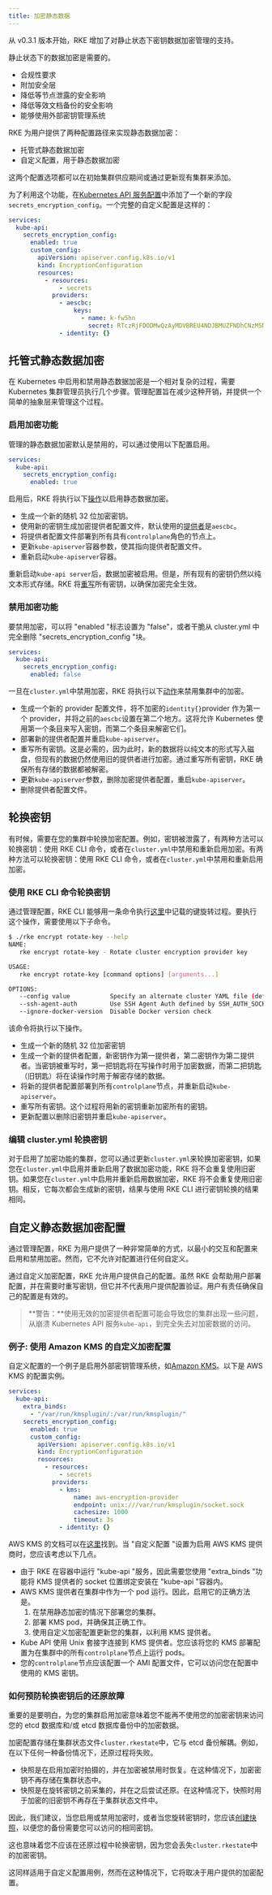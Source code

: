 ```yaml
---
title: 加密静态数据
---
```


从 v0.3.1 版本开始，RKE 增加了对静止状态下密钥数据加密管理的支持。

静止状态下的数据加密是需要的。

- 合规性要求
- 附加安全层
- 降低等节点泄露的安全影响
- 降低等效文档备份的安全影响
- 能够使用外部密钥管理系统

RKE 为用户提供了两种配置路径来实现静态数据加密：

- 托管式静态数据加密
- 自定义配置，用于静态数据加密

这两个配置选项都可以在初始集群供应期间或通过更新现有集群来添加。

为了利用这个功能，在[Kubernetes API 服务配置](/docs/rke/config-options/services/_index)中添加了一个新的字段`secrets_encryption_config`。一个完整的自定义配置是这样的：

```yaml
services:
  kube-api:
    secrets_encryption_config:
      enabled: true
      custom_config:
        apiVersion: apiserver.config.k8s.io/v1
        kind: EncryptionConfiguration
        resources:
          - resources:
              - secrets
            providers:
              - aescbc:
                  keys:
                    - name: k-fw5hn
                      secret: RTczRjFDODMwQzAyMDVBREU4NDJBMUZFNDhCNzM5N0I=
              - identity: {}
```

## 托管式静态数据加密

在 Kubernetes 中启用和禁用静态数据加密是一个相对复杂的过程，需要 Kubernetes 集群管理员执行几个步骤。管理配置旨在减少这种开销，并提供一个简单的抽象层来管理这个过程。

### 启用加密功能

管理的静态数据加密默认是禁用的，可以通过使用以下配置启用。

```yaml
services:
  kube-api:
    secrets_encryption_config:
      enabled: true
```

启用后，RKE 将执行以下[操作](https://kubernetes.io/docs/tasks/administer-cluster/encrypt-data/#encrypting-your-data)以启用静态数据加密。

- 生成一个新的随机 32 位加密密钥。
- 使用新的密钥生成加密提供者配置文件，默认使用的[提供者](https://kubernetes.io/docs/tasks/administer-cluster/encrypt-data/#providers)是`aescbc`。
- 将提供者配置文件部署到所有具有`controlplane`角色的节点上。
- 更新`kube-apiserver`容器参数，使其指向提供者配置文件。
- 重新启动`kube-apiserver`容器。

重新启动`kube-api server`后，数据加密被启用。但是，所有现有的密钥仍然以纯文本形式存储。RKE 将[重写](https://kubernetes.io/docs/tasks/administer-cluster/encrypt-data/#ensure-all-secrets-are-encrypted)所有密钥，以确保加密完全生效。

### 禁用加密功能

要禁用加密，可以将 "enabled "标志设置为 "false"，或者干脆从 cluster.yml 中完全删除 "secrets_encryption_config "块。

```yaml
services:
  kube-api:
    secrets_encryption_config:
      enabled: false
```

一旦在`cluster.yml`中禁用加密，RKE 将执行以下[动作](https://kubernetes.io/docs/tasks/administer-cluster/encrypt-data/#encrypting-your-data)来禁用集群中的加密。

- 生成一个新的 provider 配置文件，将不加密的`identity{}`provider 作为第一个 provider，并将之前的`aescbc`设置在第二个地方。这将允许 Kubernetes 使用第一个条目来写入密钥，而第二个条目来解密它们。
- 部署新的提供者配置并重启`kube-apiserver`。
- 重写所有密钥。这是必需的，因为此时，新的数据将以纯文本的形式写入磁盘，但现有的数据仍然使用旧的提供者进行加密。通过重写所有密钥，RKE 确保所有存储的数据都被解密。
- 更新`kube-apiserver`参数，删除加密提供者配置，重启`kube-apiserver`。
- 删除提供者配置文件。

## 轮换密钥

有时候，需要在您的集群中轮换加密配置。例如，密钥被泄露了，有两种方法可以轮换密钥：使用 RKE CLI 命令，或者在`cluster.yml`中禁用和重新启用加密。有两种方法可以轮换密钥：使用 RKE CLI 命令，或者在`cluster.yml`中禁用和重新启用加密。

### 使用 RKE CLI 命令轮换密钥

通过管理配置，RKE CLI 能够用一条命令执行[这里](https://kubernetes.io/docs/tasks/administer-cluster/encrypt-data/#rotating-a-decryption-key)中记载的键旋转过程。要执行这个操作，需要使用以下子命令。

```bash
$ ./rke encrypt rotate-key --help
NAME:
   rke encrypt rotate-key - Rotate cluster encryption provider key

USAGE:
   rke encrypt rotate-key [command options] [arguments...]

OPTIONS:
   --config value           Specify an alternate cluster YAML file (default: "cluster.yml") [$RKE_CONFIG]
   --ssh-agent-auth         Use SSH Agent Auth defined by SSH_AUTH_SOCK
   --ignore-docker-version  Disable Docker version check

```

该命令将执行以下操作。

- 生成一个新的随机 32 位加密密钥
- 生成一个新的提供者配置，新密钥作为第一提供者，第二密钥作为第二提供者。当密钥被重写时，第一把钥匙将在写操作时用于加密数据，而第二把钥匙（旧钥匙）将在读操作时用于解密存储的数据。
- 将新的提供者配置部署到所有`controlplane`节点，并重新启动`kube-apiserver`。
- 重写所有密钥。这个过程将用新的密钥重新加密所有的密钥。
- 更新配置以删除旧密钥并重启`kube-apiserver`。

### 编辑 cluster.yml 轮换密钥

对于启用了加密功能的集群，您可以通过更新`cluster.yml`来轮换加密密钥，如果您在`cluster.yml`中启用并重新启用了数据加密功能，RKE 将不会重复使用旧密钥。如果您在`cluster.yml`中启用并重新启用数据加密，RKE 将不会重复使用旧密钥。相反，它每次都会生成新的密钥，结果与使用 RKE CLI 进行密钥轮换的结果相同。

## 自定义静态数据加密配置

通过管理配置，RKE 为用户提供了一种非常简单的方式，以最小的交互和配置来启用和禁用加密。然而，它不允许对配置进行任何自定义。

通过自定义加密配置，RKE 允许用户提供自己的配置。虽然 RKE 会帮助用户部署配置，并在需要时重写密钥，但它并不代表用户提供配置验证。用户有责任确保自己的配置是有效的。

> **警告：**使用无效的加密提供者配置可能会导致您的集群出现一些问题，从崩溃 Kubernetes API 服务`kube-api`，到完全失去对加密数据的访问。

### 例子: 使用 Amazon KMS 的自定义加密配置

自定义配置的一个例子是启用外部密钥管理系统，如[Amazon KMS](https://aws.amazon.com/kms/)。以下是 AWS KMS 的配置实例。

```yaml
services:
  kube-api:
    extra_binds:
      - "/var/run/kmsplugin/:/var/run/kmsplugin/"
    secrets_encryption_config:
      enabled: true
      custom_config:
        apiVersion: apiserver.config.k8s.io/v1
        kind: EncryptionConfiguration
        resources:
          - resources:
              - secrets
            providers:
              - kms:
                  name: aws-encryption-provider
                  endpoint: unix:///var/run/kmsplugin/socket.sock
                  cachesize: 1000
                  timeout: 3s
              - identity: {}
```

AWS KMS 的文档可以在[这里](https://github.com/kubernetes-sigs/aws-encryption-provider)找到。当 "自定义配置 "设置为启用 AWS KMS 提供商时，您应该考虑以下几点。

- 由于 RKE 在容器中运行 "kube-api "服务，因此需要您使用 "extra_binds "功能将 KMS 提供者的 socket 位置绑定安装在 "kube-api "容器内。
- AWS KMS 提供者在集群中作为一个 pod 运行。因此，启用它的正确方法是。
  1. 在禁用静态加密的情况下部署您的集群。
  2. 部署 KMS pod，并确保其正确工作。
  3. 使用自定义加密配置更新您的集群，以利用 KMS 提供者。
- Kube API 使用 Unix 套接字连接到 KMS 提供者。您应该将您的 KMS 部署配置为在集群中的所有`controlplane`节点上运行 pods。
- 您的`controlplane`节点应该配置一个 AMI 配置文件，它可以访问您在配置中使用的 KMS 密钥。

### 如何预防轮换密钥后的还原故障

重要的是要明白，为您的集群启用加密意味着您不能再不使用您的加密密钥来访问您的 etcd 数据库和/或 etcd 数据库备份中的加密数据。

加密配置存储在集群状态文件`cluster.rkestate`中，它与 etcd 备份解耦。例如，在以下任何一种备份情况下，还原过程将失败。

- 快照是在启用加密时拍摄的，并在加密被禁用时恢复。在这种情况下，加密密钥不再存储在集群状态中。
- 快照是在旋转密钥之前采集的，并在之后尝试还原。在这种情况下，快照时用于加密的旧密钥不再存在于集群状态文件中。

因此，我们建议，当您启用或禁用加密时，或者当您旋转密钥时，您应该[创建快照](/docs/rke/etcd-snapshots/one-time-snapshots/_index)，以便您的备份需要您可以访问的相同密钥。

这也意味着您不应该在还原过程中轮换密钥，因为您会丢失`cluster.rkestate`中的加密密钥。

这同样适用于自定义配置用例，然而在这种情况下，它将取决于用户提供的加密配置。
